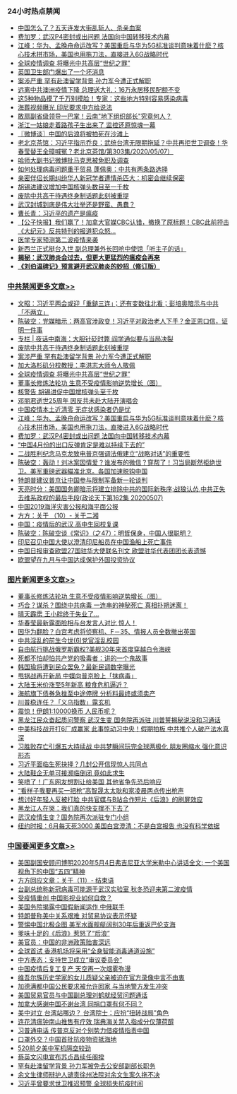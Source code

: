 <div class="catlist">
<h3>24小时热点禁闻</h3>
<ul>
<li><a href="https://github.com/fqnews/bnews/blob/master/comments/20200508/1324580.md">中国怎么了？五天连发大街乱斩人、杀亲血案</a></li>
<li><a href="https://github.com/fqnews/bnews/blob/master/cbnews/20200508/1324518.md">费加罗：武汉P4密封或出问题 法国向中国转移技术内幕</a></li>
<li><a href="https://github.com/fqnews/bnews/blob/master/cbnews/20200508/1324589.md">江峰：华为、孟晚舟命运改写？美国重启与华为5G标准谈判意味着什麽？核心技术拼市场，美国也用拖刀法，直接进入6G战略时代</a></li>
<li><a href="https://github.com/fqnews/bnews/blob/master/cbnews/20200508/1324623.md">全球疫情调查 将曝光中共高层“世纪之罪”</a></li>
<li><a href="https://github.com/fqnews/bnews/blob/master/comments/20200508/1324598.md">英国卫生部门爆出了一个坏消息</a></li>
<li><a href="https://github.com/fqnews/bnews/blob/master/cbnews/20200508/1324718.md">案涉严重 罕有赴澳留学背景 孙力军今遭正式解职</a></li>
<li><a href="https://github.com/fqnews/bnews/blob/master/comments/20200508/1324631.md">远离中共澳洲疫情下降 总理送大礼：16万永居移民配额不变</a></li>
<li><a href="https://github.com/fqnews/bnews/blob/master/comments/20200508/1324596.md">这5种物品摸了千万别摸脸！专家：这些地方特别容易感染病毒</a></li>
<li><a href="https://github.com/fqnews/bnews/blob/master/baitai/20200508/1324556.md">海葬视频曝光 印尼要求中方给说法</a></li>
<li><a href="https://github.com/fqnews/bnews/blob/master/baitai/20200508/1324577.md">敢扇副省级领导一巴掌！云南"地下组织部长"究竟何人？</a></li>
<li><a href="https://github.com/fqnews/bnews/blob/master/baitai/20200508/1324579.md">浙江一姑娘走着路孩子生出来了 监控还原惊魂一幕</a></li>
<li><a href="https://github.com/fqnews/bnews/blob/master/ssgc/20200508/1324531.md">〖微博谈〗中国的后浪将被拍死在沙滩上</a></li>
<li><a href="https://github.com/fqnews/bnews/blob/master/bannedvideo/20200508/1324540.md">老北京茶馆：习近平指示乔良：武统台湾无限期拖延？中共再拒世卫调查！华春莹替王全璋喊冤？老北京茶馆/第303集/2020/05/07） </a></li>
<li><a href="https://github.com/fqnews/bnews/blob/master/headline/20200508/1324670.md">哈师大副书记微博批马克思被免职及调查</a></li>
<li><a href="https://github.com/fqnews/bnews/blob/master/comments/20200508/1324499.md">如何处理病毒问题重于贸易 蓬佩奥：中共有两条路选择</a></li>
<li><a href="https://github.com/fqnews/bnews/blob/master/baitai/20200508/1324646.md">亲密伴侣长期纠纷华人新冠学者遭情杀匹大：机密会继续保密</a></li>
<li><a href="https://github.com/fqnews/bnews/blob/master/ssgc/20200508/1324629.md">胡锡进建议增加中国核弹头数目至一千枚</a></li>
<li><a href="https://github.com/fqnews/bnews/blob/master/cbnews/20200508/1324729.md">废除中共高干待遇终身制话题此刻被重提</a></li>
<li><a href="https://github.com/fqnews/bnews/blob/master/baitai/20200508/1324564.md">武汉封城到底是伟大壮举还是野蛮、愚蠢？</a></li>
<li><a href="https://github.com/fqnews/bnews/blob/master/ssgc/20200508/1323511.md">曹长青：习近平的遗产是瘟疫</a></li>
<li><a href="https://github.com/fqnews/bnews/blob/master/bannedvideo/20200508/1324772.md">【公子快报】我们赢了！加拿大官媒CBC认错，撤换了原标题！CBC此前抨击《大纪元》反共特刊的报道犯众怒... </a></li>
<li><a href="https://github.com/fqnews/bnews/blob/master/worldnews/usa/20200508/1324511.md">医学专家预测第二波疫情来袭</a></li>
<li><a href="https://github.com/fqnews/bnews/blob/master/comments/20200508/1324590.md">新西兰正式挺台入世 副总理兼外长回呛中使馆「听主子的话」</a></li>
<li><b><a href="https://github.com/fqnews/bnews/blob/master/comments/20200211/1275071.md" target="_blank">揭秘：武汉肺炎会过去，但更大更猛烈的瘟疫会再来</a></b></li>
<li><b><a href="https://github.com/fqnews/bnews/blob/master/comments/20200207/1272816.md" target="_blank">《刘伯温碑记》预言避开武汉肺炎的妙招（修订版）</a></b></li>
</ul>
</div>

<div class="catlist">
<h3><a href="https://github.com/fqnews/bnews/blob/master/cbnews/" target="_blank">中共禁闻</a><span><a href="https://github.com/fqnews/bnews/blob/master/cbnews/" target="_blank" rel="nofollow">更多文章>></a></span></h3>
<ul>
<li><a href="https://github.com/fqnews/bnews/blob/master/cbnews/20200509/1324861.md" target="_blank">文昭：习近平两会或迎「重鎚三连」；还有变数往北看；彭培奥暗示与中共「不两立」</a></li>
<li><a href="https://github.com/fqnews/bnews/blob/master/cbnews/20200509/1324860.md" target="_blank">陈破空：党媒暗示：两高官涉政变！习近平对政治老人下手？金正恩口信，证明一件事</a></li>
<li><a href="https://github.com/fqnews/bnews/blob/master/cbnews/20200509/1324841.md" target="_blank">专栏 | 夜话中南海：大胆针砭时弊   阎学通似要与当局决裂</a></li>
<li><a href="https://github.com/fqnews/bnews/blob/master/cbnews/20200508/1324729.md" target="_blank">废除中共高干待遇终身制话题此刻被重提</a></li>
<li><a href="https://github.com/fqnews/bnews/blob/master/cbnews/20200508/1324718.md" target="_blank">案涉严重 罕有赴澳留学背景 孙力军今遭正式解职</a></li>
<li><a href="https://github.com/fqnews/bnews/blob/master/cbnews/20200508/1324622.md" target="_blank">加大洛杉矶分校教授：李洪志大师令人敬佩</a></li>
<li><a href="https://github.com/fqnews/bnews/blob/master/cbnews/20200508/1324623.md" target="_blank">全球疫情调查 将曝光中共高层“世纪之罪”</a></li>
<li><a href="https://github.com/fqnews/bnews/blob/master/comments/20200508/1324534.md" target="_blank">董事长修炼法轮功 生意不受疫情影响逆势增长（图）</a></li>
<li><a href="https://github.com/fqnews/bnews/blob/master/cbnews/20200508/1324653.md" target="_blank">核警告 胡锡进促中国增核弹头至千枚</a></li>
<li><a href="https://github.com/fqnews/bnews/blob/master/cbnews/20200508/1324643.md" target="_blank">邓丽君逝世25周年 因反共未赴大陆开演唱会</a></li>
<li><a href="https://github.com/fqnews/bnews/blob/master/cbnews/20200508/1324633.md" target="_blank">中国疫情本土近清零 无症状感染者仍是忧</a></li>
<li><a href="https://github.com/fqnews/bnews/blob/master/cbnews/20200508/1324589.md" target="_blank">江峰：华为、孟晚舟命运改写？美国重启与华为5G标准谈判意味着什麽？核心技术拼市场，美国也用拖刀法，直接进入6G战略时代</a></li>
<li><a href="https://github.com/fqnews/bnews/blob/master/cbnews/20200508/1324518.md" target="_blank">费加罗：武汉P4密封或出问题 法国向中国转移技术内幕</a></li>
<li><a href="https://github.com/fqnews/bnews/blob/master/cbnews/20200508/1324498.md" target="_blank">“中国4月份的出口反弹肯定是难以持续下去的”</a></li>
<li><a href="https://github.com/fqnews/bnews/blob/master/cbnews/20200508/1324488.md" target="_blank">二战胜利纪念马克龙致电普京强调法俄建立“战略对话”的重要性</a></li>
<li><a href="https://github.com/fqnews/bnews/blob/master/cbnews/20200508/1324484.md" target="_blank">陈破空：轰动！刘冰案因情爱？谁发布的微信？穿帮了！习当局断然拒绝世卫。美军重磅武器瞄准北京。各国加速脱钩中国</a></li>
<li><a href="https://github.com/fqnews/bnews/blob/master/cbnews/20200508/1324476.md" target="_blank">特朗普建议普京让中国参与限制军备新一轮谈判</a></li>
<li><a href="https://github.com/fqnews/bnews/blob/master/cbnews/20200508/1324475.md" target="_blank">天亮时分：美国国务卿暗示将建立排除中共的国际新秩序;战狼认怂,中共正失去维系政权的最后手段(政论天下第162集 20200507)</a></li>
<li><a href="https://github.com/fqnews/bnews/blob/master/cbnews/20200508/1324449.md" target="_blank">中国2019海洋灾害公报和海平面公报</a></li>
<li><a href="https://github.com/fqnews/bnews/blob/master/cbnews/20200508/1324428.md" target="_blank">方方：关于 （10）- 关于二湘</a></li>
<li><a href="https://github.com/fqnews/bnews/blob/master/cbnews/20200508/1324421.md" target="_blank">中国：疫情后的武汉 高中生回校复课</a></li>
<li><a href="https://github.com/fqnews/bnews/blob/master/cbnews/20200508/1324404.md" target="_blank">陈破空：陈破空谈《常识》（之47）：明哲保身，中国人很聪明？</a></li>
<li><a href="https://github.com/fqnews/bnews/blob/master/cbnews/20200507/1324376.md" target="_blank">印尼召见中国大使以澄清印尼船员在中国渔船上死亡事件</a></li>
<li><a href="https://github.com/fqnews/bnews/blob/master/cbnews/20200507/1324372.md" target="_blank">中国日报审查欧盟27国驻华大使联名刊文 欧盟驻华代表团团长表遗憾</a></li>
<li><a href="https://github.com/fqnews/bnews/blob/master/cbnews/20200507/1324353.md" target="_blank">欧盟望在九月与中国达成保护外国投资协议</a></li>

</ul>
</div>
<div class="catlist">
<h3><a href="https://github.com/fqnews/bnews/blob/master/topimagenews/" target="_blank">图片新闻</a><span><a href="https://github.com/fqnews/bnews/blob/master/topimagenews/" target="_blank" rel="nofollow">更多文章>></a></span></h3>
<ul>
<li><a href="https://github.com/fqnews/bnews/blob/master/comments/20200508/1324534.md" target="_blank">董事长修炼法轮功 生意不受疫情影响逆势增长（图）</a></li>
<li><a href="https://github.com/fqnews/bnews/blob/master/topimagenews/20200507/1324186.md" target="_blank">巧合？谋杀？围绕中共病毒 一连串的神秘死亡 真相扑朔迷离！</a></li>
<li><a href="https://github.com/fqnews/bnews/blob/master/topimagenews/20200507/1324185.md" target="_blank">晴天霹雳 王小胖终于失业了…</a></li>
<li><a href="https://github.com/fqnews/bnews/blob/master/topimagenews/20200507/1324180.md" target="_blank">华春莹最新露面脸相与台发言人对比 惊人！</a></li>
<li><a href="https://github.com/fqnews/bnews/blob/master/topimagenews/20200507/1324129.md" target="_blank">因华为翻脸？白宫考虑将侦察机、F－35、情报人员全数撤出英国</a></li>
<li><a href="https://github.com/fqnews/bnews/blob/master/topimagenews/20200507/1324128.md" target="_blank">中共淫乱的前生今世(6)党官淫乱校园</a></li>
<li><a href="https://github.com/fqnews/bnews/blob/master/topimagenews/20200507/1324127.md" target="_blank">自由航行挑战俄罗斯霸权?美舰30年来首度穿越白令海峡</a></li>
<li><a href="https://github.com/fqnews/bnews/blob/master/topimagenews/20200507/1324122.md" target="_blank">死都不怕却怕共产党的吸毒者：讲的一个鬼故事</a></li>
<li><a href="https://github.com/fqnews/bnews/blob/master/topimagenews/20200507/1324105.md" target="_blank">韩国瑜将遭到民众罢免？最新民调数字曝光</a></li>
<li><a href="https://github.com/fqnews/bnews/blob/master/topimagenews/20200507/1324099.md" target="_blank">甩锅战再开新局 中媒向普京脸上「抹病毒」</a></li>
<li><a href="https://github.com/fqnews/bnews/blob/master/topimagenews/20200507/1324023.md" target="_blank">大陆玉米价涨至5年新高 粮食危机逼近？</a></li>
<li><a href="https://github.com/fqnews/bnews/blob/master/topimagenews/20200507/1324022.md" target="_blank">海航旗下债券急挫至中途停牌 分析料最终或须卖产</a></li>
<li><a href="https://github.com/fqnews/bnews/blob/master/topimagenews/20200507/1324021.md" target="_blank">川普稳连任？「义乌指数」露玄机</a></li>
<li><a href="https://github.com/fqnews/bnews/blob/master/topimagenews/20200507/1324018.md" target="_blank">震惊！伊朗1:10000换币 人民币呢？</a></li>
<li><a href="https://github.com/fqnews/bnews/blob/master/topimagenews/20200506/1323863.md" target="_blank">黑龙江民众奋起质问警察 武汉生变 国务院再派驻 川普誓揭秘说没和习通话</a></li>
<li><a href="https://github.com/fqnews/bnews/blob/master/topimagenews/20200506/1323827.md" target="_blank">中美科技战开打6厂成赢家 此事惊动习中央！假期拍板 中共推个人破产法水真深</a></li>
<li><a href="https://github.com/fqnews/bnews/blob/master/topimagenews/20200506/1323814.md" target="_blank">习胜败存亡引爆五大持续战 中共梦瞬间玩完全球两极化 朋友圈缩水 强化意识形态</a></li>
<li><a href="https://github.com/fqnews/bnews/blob/master/topimagenews/20200506/1323797.md" target="_blank">习近平面临生死抉择？几封公开信现惊人共同点</a></li>
<li><a href="https://github.com/fqnews/bnews/blob/master/topimagenews/20200506/1323796.md" target="_blank">大陆鞋企无单可接濒临倒闭 竟如此求生</a></li>
<li><a href="https://github.com/fqnews/bnews/blob/master/topimagenews/20200506/1323777.md" target="_blank">笑喷了！广东网友想割让给美国 其他省争先恐后响应</a></li>
<li><a href="https://github.com/fqnews/bnews/blob/master/topimagenews/20200506/1323770.md" target="_blank">“看样子我要再买一把枪”高智晟太太耿和家凌晨两点传出枪声</a></li>
<li><a href="https://github.com/fqnews/bnews/blob/master/topimagenews/20200506/1323769.md" target="_blank">想讨好年轻人反被打脸 中共官媒与B站合作短片《后浪》的刷屏效应</a></li>
<li><a href="https://github.com/fqnews/bnews/blob/master/topimagenews/20200506/1323760.md" target="_blank">黑龙江人在哭：我们真的快支撑不下去了</a></li>
<li><a href="https://github.com/fqnews/bnews/blob/master/topimagenews/20200506/1323756.md" target="_blank">武汉疫情生变？国务院再次派驻专门小组</a></li>
<li><a href="https://github.com/fqnews/bnews/blob/master/topimagenews/20200506/1323755.md" target="_blank">纽约时报：6月每天死3000 美国白宫澄清：不是白宫报告 也没有科学依据</a></li>

</ul>
</div>
<div class="catlist">
<h3><a href="https://github.com/fqnews/bnews/blob/master/headline/" target="_blank">中国要闻</a><span><a href="https://github.com/fqnews/bnews/blob/master/headline/" target="_blank" rel="nofollow">更多文章>></a></span></h3>
<ul>
<li><a href="https://github.com/fqnews/bnews/blob/master/headline/20200509/1324873.md" target="_blank">美国副国安顾问博明2020年5月4日弗吉尼亚大学米勒中心讲话全文: 一个美国视角下的中国“五四”精神</a></li>
<li><a href="https://github.com/fqnews/bnews/blob/master/headline/20200509/1324862.md" target="_blank">方方回应文章：关于（11）- 结束语</a></li>
<li><a href="https://github.com/fqnews/bnews/blob/master/headline/20200509/1324859.md" target="_blank">台副总统称新冠病毒可能源于武汉实验室 秋冬恐迎来第二波疫情</a></li>
<li><a href="https://github.com/fqnews/bnews/blob/master/headline/20200509/1324857.md" target="_blank">受疫情重创  中国影视业如何自救？</a></li>
<li><a href="https://github.com/fqnews/bnews/blob/master/headline/20200509/1324856.md" target="_blank">美国务院揭露中国假新闻运作  中俄联手</a></li>
<li><a href="https://github.com/fqnews/bnews/blob/master/headline/20200509/1324852.md" target="_blank">特朗普称美中关系艰难 对贸易协议表示怀疑</a></li>
<li><a href="https://github.com/fqnews/bnews/blob/master/headline/20200509/1324847.md" target="_blank">警惕中国北极企图 美军水面舰艇阔别30年后重返巴伦支海</a></li>
<li><a href="https://github.com/fqnews/bnews/blob/master/headline/20200509/1324846.md" target="_blank">爹味十足的《后浪》惹怒了“后浪”</a></li>
<li><a href="https://github.com/fqnews/bnews/blob/master/headline/20200509/1324845.md" target="_blank">美官员：中国的非洲政策贻害深远</a></li>
<li><a href="https://github.com/fqnews/bnews/blob/master/headline/20200509/1324838.md" target="_blank">全球首试     香港机场将采用“全身智能消毒通道设施”</a></li>
<li><a href="https://github.com/fqnews/bnews/blob/master/headline/20200509/1324837.md" target="_blank">中方表态：支持世卫成立“审议委员会”</a></li>
<li><a href="https://github.com/fqnews/bnews/blob/master/headline/20200509/1324835.md" target="_blank">中国疫情后复工复产 天空再一次烟雾弥漫</a></li>
<li><a href="https://github.com/fqnews/bnews/blob/master/headline/20200509/1324834.md" target="_blank">维吾尔族历史学家的女儿质疑父亲被迫在官方录像中言不由衷</a></li>
<li><a href="https://github.com/fqnews/bnews/blob/master/headline/20200509/1324833.md" target="_blank">加德满都中国公民要求被允许回家 与当地警方发生冲突</a></li>
<li><a href="https://github.com/fqnews/bnews/blob/master/headline/20200509/1324832.md" target="_blank">美国贸易官员与中国副总理刘鹤就经贸问题通话</a></li>
<li><a href="https://github.com/fqnews/bnews/blob/master/headline/20200509/1324831.md" target="_blank">加拿大感谢中国不谢台湾    同捐口罩有何不同？</a></li>
<li><a href="https://github.com/fqnews/bnews/blob/master/headline/20200509/1324816.md" target="_blank">美中对立 台湾站哪边？ 台湾院士：应扮“扭转战局”角色</a></li>
<li><a href="https://github.com/fqnews/bnews/blob/master/headline/20200509/1324807.md" target="_blank">连花清瘟钟南山推售有疗效 瑞典海关禁入指成分仅薄荷醇</a></li>
<li><a href="https://github.com/fqnews/bnews/blob/master/headline/20200509/1324805.md" target="_blank">习普通电话 传普京反对个别势力借疫情指责中国</a></li>
<li><a href="https://github.com/fqnews/bnews/blob/master/headline/20200509/1324804.md" target="_blank">口罩外交？中国首批抗疫物资抵海地</a></li>
<li><a href="https://github.com/fqnews/bnews/blob/master/headline/20200509/1324802.md" target="_blank">520前夕美中军机隔空较劲</a></li>
<li><a href="https://github.com/fqnews/bnews/blob/master/headline/20200509/1324801.md" target="_blank">蔡英文闪电宣布苏贞昌续任阁揆</a></li>
<li><a href="https://github.com/fqnews/bnews/blob/master/headline/20200509/1324800.md" target="_blank">罕有赴澳留学背景 孙力军被免去公安部副部长职务</a></li>
<li><a href="https://github.com/fqnews/bnews/blob/master/headline/20200508/1324799.md" target="_blank">余文生律师辩护人谴责徐州法院对余文生案久拖不决</a></li>
<li><a href="https://github.com/fqnews/bnews/blob/master/headline/20200508/1324798.md" target="_blank">习近平曾要求世卫推迟预警 全球损失抗疫时间</a></li>

</ul>
</div>